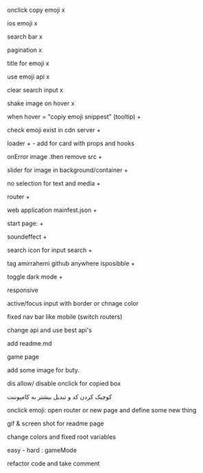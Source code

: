 onclick copy emoji x

ios emoji x

search bar x

pagination x

title for emoji x

use emoji api x

clear search input x

shake image on hover x

when hover = "copiy emoji snippest" (tooltip) +

check emoji exist in cdn server +

loader + - add for card with props and hooks

onError image .then remove src +

slider for image in background/container +

no selection for text and media +

router +

web application mainfest.json +

start page: +

soundeffect +

search icon for input search +

tag amirrahemi github anywhere isposibble +

toggle dark mode +

responsive

active/focus input with border or chnage color

fixed nav bar like mobile (switch routers)

change api and use best api's

add readme.md

game page

add some image for buty.

dis allow/ disable onclick for copied box

کوچیک کردن کد و تبدیل بیشتر به کامپوننت

onclick emoji: open router or new page and define some new thing

gif & screen shot for readme page

change colors and fixed root variables

easy - hard : gameMode

refactor code and take comment
